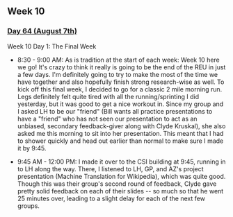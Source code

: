 ## Week 10

### <u>Day 64 (August 7th) </u>

Week 10 Day 1: The Final Week

- 8:30 - 9:00 AM: As is tradition at the start of each week: Week 10 here we go! It's crazy to think it really is going to be the end of the REU in just a few days. I'm definitely going to try to make the most of the time we have together and also hopefully finish strong research-wise as well. To kick off this final week, I decided to go for a classic 2 mile morning run. Legs definitely felt quite tired with all the running/sprinting I did yesterday, but it was good to get a nice workout in. Since my group and I asked LH to be our "friend" (Bill wants all practice presentations to have a "friend" who has not seen our presentation to act as an unbiased, secondary feedback-giver along with Clyde Kruskal), she also asked me this morning to sit into her presentation. This meant that I had to shower quickly and head out earlier than normal to make sure I made it by 9:45.

- 9:45 AM - 12:00 PM: I made it over to the CSI building at 9:45, running in to LH along the way. There, I listened to LH, GP, and AZ's project presentation (Machine Translation for Wikipedia), which was quite good. Though this was their group's second round of feedback, Clyde gave pretty solid feedback on each of their slides -- so much so that he went 25 minutes over, leading to a slight delay for each of the next few groups.